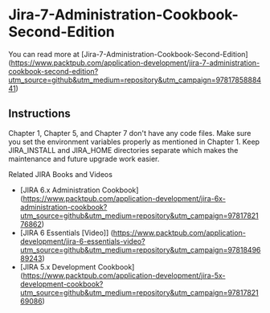 # Jira-7-Administration-Cookbook-Second-Edition

You can read more at [Jira-7-Administration-Cookbook-Second-Edition]
(https://www.packtpub.com/application-development/jira-7-administration-cookbook-second-edition?utm_source=github&utm_medium=repository&utm_campaign=9781785888441)

## Instructions

Chapter 1,  Chapter 5, and Chapter 7 don't have any code files.
Make sure you set the environment variables properly as mentioned in Chapter 1.
Keep JIRA_INSTALL and JIRA_HOME directories separate which makes the maintenance and future upgrade work easier.


Related JIRA Books and Videos

* [JIRA 6.x Administration Cookbook] (https://www.packtpub.com/application-development/jira-6x-administration-cookbook?utm_source=github&utm_medium=repository&utm_campaign=9781782176862)
* [JIRA 6 Essentials [Video]] (https://www.packtpub.com/application-development/jira-6-essentials-video?utm_source=github&utm_medium=repository&utm_campaign=9781849689243)
* [JIRA 5.x Development Cookbook] (https://www.packtpub.com/application-development/jira-5x-development-cookbook?utm_source=github&utm_medium=repository&utm_campaign=9781782169086)


